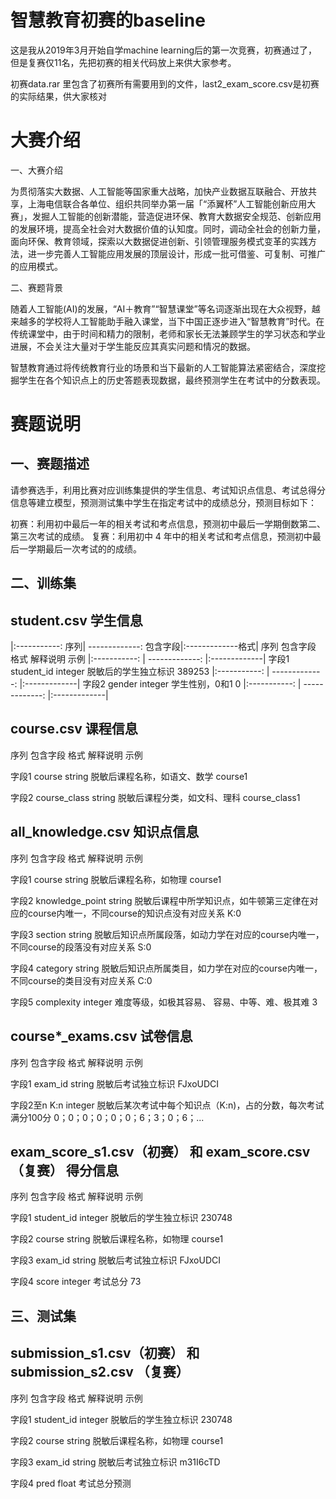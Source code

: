 # 智慧教育初赛的baseline
这是我从2019年3月开始自学machine learning后的第一次竞赛，初赛通过了，但是复赛仅11名，先把初赛的相关代码放上来供大家参考。

初赛data.rar 里包含了初赛所有需要用到的文件，last2_exam_score.csv是初赛的实际结果，供大家核对

# 大赛介绍

一、大赛介绍

为贯彻落实大数据、人工智能等国家重大战略，加快产业数据互联融合、开放共享，上海电信联合各单位、组织共同举办第一届「“添翼杯”人工智能创新应用大赛」，发掘人工智能的创新潜能，营造促进环保、教育大数据安全规范、创新应用的发展环境，提高全社会对大数据价值的认知度。同时，调动全社会的创新力量，面向环保、教育领域，探索以大数据促进创新、引领管理服务模式变革的实践方法，进一步完善人工智能应用发展的顶层设计，形成一批可借鉴、可复制、可推广的应用模式。

二、赛题背景

随着人工智能(AI)的发展，“AI＋教育”“智慧课堂”等名词逐渐出现在大众视野，越来越多的学校将人工智能助手融入课堂，当下中国正逐步进入“智慧教育”时代。在传统课堂中，由于时间和精力的限制，老师和家长无法兼顾学生的学习状态和学业进展，不会关注大量对于学生能反应其真实问题和情况的数据。

智慧教育通过将传统教育行业的场景和当下最新的人工智能算法紧密结合，深度挖掘学生在各个知识点上的历史答题表现数据，最终预测学生在考试中的分数表现。

# 赛题说明

## 一、赛题描述

请参赛选手，利用比赛对应训练集提供的学生信息、考试知识点信息、考试总得分信息等建立模型，预测测试集中学生在指定考试中的成绩总分，预测目标如下：

初赛：利用初中最后一年的相关考试和考点信息，预测初中最后一学期倒数第二、第三次考试的成绩。
复赛：利用初中 4 年中的相关考试和考点信息，预测初中最后一学期最后一次考试的的成绩。

## 二、训练集
## student.csv 学生信息
|:-----------: 序列| -------------: 包含字段|:-------------格式|
序列	包含字段	格式	解释说明	示例
|:-----------: | -------------: |:-------------|
字段1	student_id	integer	脱敏后的学生独立标识	389253
|:-----------: | -------------: |:-------------|
字段2	gender	integer	学生性别，0和1	0
|:-----------: | -------------: |:-------------|
## course.csv 课程信息

序列	包含字段	格式	解释说明	示例

字段1	course	string	脱敏后课程名称，如语文、数学	course1

字段2	course_class	string	脱敏后课程分类，如文科、理科	course_class1

## all_knowledge.csv 知识点信息

序列	包含字段	格式	解释说明	示例

字段1	course	string	脱敏后课程名称，如物理	course1

字段2	knowledge_point	string	脱敏后课程中所学知识点，如牛顿第三定律在对应的course内唯一，不同course的知识点没有对应关系	K:0

字段3	section	string	脱敏后知识点所属段落，如动力学在对应的course内唯一，不同course的段落没有对应关系	S:0

字段4	category	string	脱敏后知识点所属类目，如力学在对应的course内唯一，不同course的类目没有对应关系	C:0

字段5	complexity	integer	难度等级，如极其容易、 容易、中等、难、极其难	3

## course*_exams.csv 试卷信息

序列	包含字段	格式	解释说明	示例

字段1	exam_id	string	脱敏后考试独立标识	FJxoUDCI

字段2至n	K:n	integer	脱敏后某次考试中每个知识点（K:n)，占的分数，每次考试满分100分	0；0；0；0；0；0；6；3；0；6；...

## exam_score_s1.csv（初赛） 和 exam_score.csv（复赛） 得分信息

序列	包含字段	格式	解释说明	示例

字段1	student_id	integer	脱敏后的学生独立标识	230748

字段2	course	string	脱敏后课程名称，如物理	course1

字段3	exam_id	string	脱敏后考试独立标识	FJxoUDCI

字段4	score	integer	考试总分	73

## 三、测试集

## submission_s1.csv（初赛） 和 submission_s2.csv （复赛）

序列	包含字段	格式	解释说明	示例

字段1	student_id	integer	脱敏后的学生独立标识	230748

字段2	course	string	脱敏后课程名称，如物理	course1

字段3	exam_id	string	脱敏后考试独立标识	m31I6cTD

字段4	pred	float	考试总分预测
